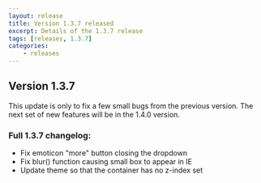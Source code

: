 ```yaml
---
layout: release
title: Version 1.3.7 released
excerpt: Details of the 1.3.7 release
tags: [releases, 1.3.7]
categories:
    - releases
---
```

## Version 1.3.7

This update is only to fix a few small bugs from the previous version. The
next set of new features will be in the 1.4.0 version.

### Full 1.3.7 changelog:

<div class="well">
	<ul>
		<li>Fix emoticon "more" button closing the dropdown</li>
		<li>Fix blur() function causing small box to appear in IE</li>
		<li>Update theme so that the container has no z-index set</li>
	</ul>
</div>
